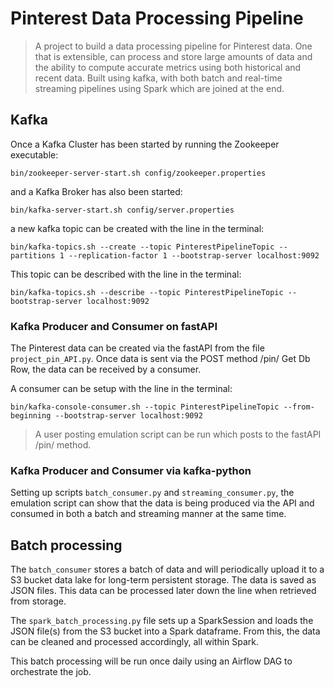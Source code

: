# Pinterest Data Processing Pipeline
> A project to build a data processing pipeline for Pinterest data. One that is extensible, can process and store large amounts of data and the ability to compute accurate metrics using both historical and recent data. Built using kafka, with both batch and real-time streaming pipelines using Spark which are joined at the end.

## Kafka

Once a Kafka Cluster has been started by running the Zookeeper executable:

`bin/zookeeper-server-start.sh config/zookeeper.properties` 

and a Kafka Broker has also been started:

`bin/kafka-server-start.sh config/server.properties` 

a new kafka topic can be created with the line in the terminal:

`bin/kafka-topics.sh --create --topic PinterestPipelineTopic --partitions 1 --replication-factor 1 --bootstrap-server localhost:9092`

This topic can be described with the line in the terminal:

`bin/kafka-topics.sh --describe --topic PinterestPipelineTopic --bootstrap-server localhost:9092`

### Kafka Producer and Consumer on fastAPI

The Pinterest data can be created via the fastAPI from the file `project_pin_API.py`. Once data is sent via the POST method /pin/ Get Db Row, the data can be received by a consumer.

A consumer can be setup with the line in the terminal:

`bin/kafka-console-consumer.sh --topic PinterestPipelineTopic --from-beginning --bootstrap-server localhost:9092`

> A user posting emulation script can be run which posts to the fastAPI /pin/ method. 

### Kafka Producer and Consumer via kafka-python

Setting up scripts `batch_consumer.py` and `streaming_consumer.py`, the emulation script can show that the data is being produced via the API and consumed in both a batch and streaming manner at the same time.

## Batch processing

The `batch_consumer` stores a batch of data and will periodically upload it to a S3 bucket data lake for long-term persistent storage. The data is saved as JSON files. This data can be processed later down the line when retrieved from storage.

The `spark_batch_processing.py` file sets up a SparkSession and loads the JSON file(s) from the S3 bucket into a Spark dataframe. From this, the data can be cleaned and processed accordingly, all within Spark.

This batch processing will be run once daily using an Airflow DAG to orchestrate the job.